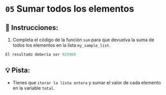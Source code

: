 
# `05` Sumar todos los elementos

## 📝 Instrucciones:

1. Completa el código de la función `sum` para que devuelva la suma de todos los elementos en la lista `my_sample_list`.

```py
El resultado debería ser 925960
```

## 💡 Pista:

+ Tienes que `iterar la lista entera` y sumar el valor de cada elemento en la variable `total`.